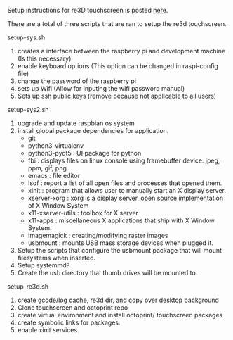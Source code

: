 Setup instructions for re3D touchscreen is posted [here](https://docs.google.com/document/d/1tEfo1iKyyIbEeY1O5UNwWr0Af3kb6Gi-DPLOItH8Gxw/edit?usp=sharing).

There are a total of three scripts that are ran to setup the re3d touchscreen.

setup-sys.sh

1. creates a interface between the raspberry pi and development machine (Is this necessary)
2. enable keyboard options (This option can be changed in raspi-config file)
3. change the password of the raspberry pi
4. sets up Wifi (Allow for inputing the wifi password manual)
5. Sets up ssh public keys (remove because not applicable to all users)

setup-sys2.sh

1. upgrade and update raspbian os system
2. install global package dependencies for application.
   - git
   - python3-virtualenv
   - python3-pyqt5 : UI package for python
   - fbi : displays files on linux console using framebuffer device. jpeg, ppm, gif, png
   - emacs : file editor
   - lsof : report a list of all open files and processes that opened them.
   - xinit : program that allows user to manually start an X display server.
   - xserver-xorg : xorg is a display server, open source implementation of X Window System
   - x11-xserver-utils : toolbox for X server
   - x11-apps : miscellaneous X applications that ship with X Window System.
   - imagemagick : creating/modifying raster images
   - usbmount : mounts USB mass storage devices when plugged it.
3. Setup the scripts that configure the usbmount package that will mount filesystems when inserted.
4. Setup systemmd?
5. Create the usb directory that thumb drives will be mounted to.

setup-re3d.sh

1. create gcode/log cache, re3d dir, and copy over desktop background
2. Clone touchscreen and octoprint repo
3. create virtual environment and install octoprint/ touchscreen packages
4. create symbolic links for packages.
5. enable xinit services.
